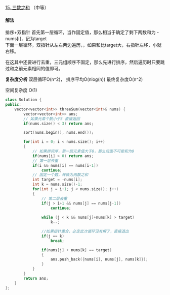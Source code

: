 [15. 三数之和](https://leetcode-cn.com/problems/3sum/) （中等）

#### 解法

排序+双指针
首先第一层循环，当作固定值，那么相当于确定了剩下两数和为 -nums[i]，记为target    
下面一层循环，双指针从左右两边遍历，，如果和比target大，右指针左移，小就右移。    

在这其中还要进行去重，三元组顺序不固定，那么先进行排序，然后遍历时只要跳过和之前元素相同的值即可。    

**复杂度分析**
双层循环O(n^2)， 排序平均O(nlog(n)) 最终复杂度O(n^2)

空间复杂度 O(1)


```C++
class Solution {
public:
    vector<vector<int>> threeSum(vector<int>& nums) {
        vector<vector<int>> ans;
        // 如果元素个数小于3 直接返回
        if(nums.size() < 3) return ans;

        sort(nums.begin(), nums.end());

        for(int i = 0; i < nums.size(); i++)
        {
            // 如果排完序，第一层元素值大于0，那么后面不可能和为0
            if(nums[i] > 0) return ans;
            // 第一层去重
            if(i && nums[i] == nums[i-1])
                continue;
            // 固定一个数，转换为两数之和
            int target = -nums[i];
            int k = nums.size()-1;
            for(int j = i+1; j < nums.size(); j++)
            {
                // 第二层去重
                if(j > i+1 && nums[j] == nums[j-1])
                    continue;
                
                while (j < k && nums[j]+nums[k] > target)
                    k--;

                //如果指针重合，必定此次循环没有解了，直接退出
                if(j == k)
                    break;

                if(nums[j] + nums[k] == target)
                {
                    ans.push_back({nums[i], nums[j], nums[k]});
                }
            }
        }
        return ans;
    }
};
```
